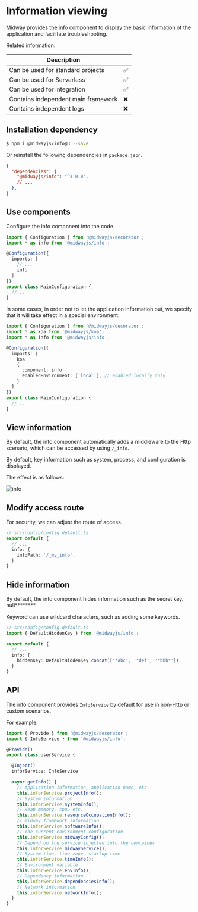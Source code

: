 # Information viewing

Midway provides the info component to display the basic information of the application and facilitate troubleshooting.

Related information:

| Description |      |
| ----------------- | ---- |
| Can be used for standard projects | ✅ |
| Can be used for Serverless | ✅ |
| Can be used for integration | ✅ |
| Contains independent main framework | ❌ |
| Contains independent logs | ❌ |


## Installation dependency

```bash
$ npm i @midwayjs/info@3 --save
```

Or reinstall the following dependencies in `package.json`.

```json
{
  "dependencies": {
    "@midwayjs/info": "^3.0.0",
    // ...
  },
}
```



## Use components

Configure the info component into the code.

```typescript
import { Configuration } from '@midwayjs/decorator';
import * as info from '@midwayjs/info';

@Configuration({
  imports: [
    // ...
    info
  ]
})
export class MainConfiguration {
  //...
}
```

In some cases, in order not to let the application information out, we specify that it will take effect in a special environment.

```typescript
import { Configuration } from '@midwayjs/decorator';
import * as koa from '@midwayjs/koa';
import * as info from '@midwayjs/info';

@Configuration({
  imports: [
    koa
    {
      component: info
      enabledEnvironment: ['local'], // enabled locally only
    }
  ]
})
export class MainConfiguration {
  //...
}
```



## View information

By default, the info component automatically adds a middleware to the Http scenario, which can be accessed by using `/_info`.

By default, key information such as system, process, and configuration is displayed.

The effect is as follows:

![info](https://img.alicdn.com/imgextra/i3/O1CN01TCkSvr28x8T7gtnCl_!!6000000007998-2-tps-797-1106.png)



## Modify access route

For security, we can adjust the route of access.

```typescript
// src/config/config.default.ts
export default {
  // ...
  info: {
    infoPath: '/_my_info',
  }
}
```



## Hide information

By default, the info component hides information such as the secret key. null********

Keyword can use wildcard characters, such as adding some keywords.

```typescript
// src/config/config.default.ts
import { DefaultHiddenKey } from '@midwayjs/info';

export default {
  // ...
  info: {
    hiddenKey: DefaultHiddenKey.concat(['*abc', '*def', '*bbb*']),
  }
}
```



## API

The info component provides `InfoService` by default for use in non-Http or custom scenarios.

For example:

```typescript
import { Provide } from '@midwayjs/decorator';
import { InfoService } from '@midwayjs/info';

@Provide()
export class userService {

  @Inject()
  inforService: InfoService

  async getInfo() {
    // Application information, application name, etc.
    this.inforService.projectInfo();
    // System information
    this.inforService.systemInfo();
    // Heap memory, cpu, etc.
    this.inforService.resourceOccupationInfo();
    // midway framework information
    this.inforService.softwareInfo();
    // The current environment configuration
    this.inforService.midwayConfig();
    // Depend on the service injected into the container
    this.inforService.midwayService();
    // System time, time zone, startup time
    this.inforService.timeInfo();
    // Environment variable
    this.inforService.envInfo();
    // Dependency information
    this.inforService.dependenciesInfo();
    // Network information
    this.inforService.networkInfo();
  }
}
```

